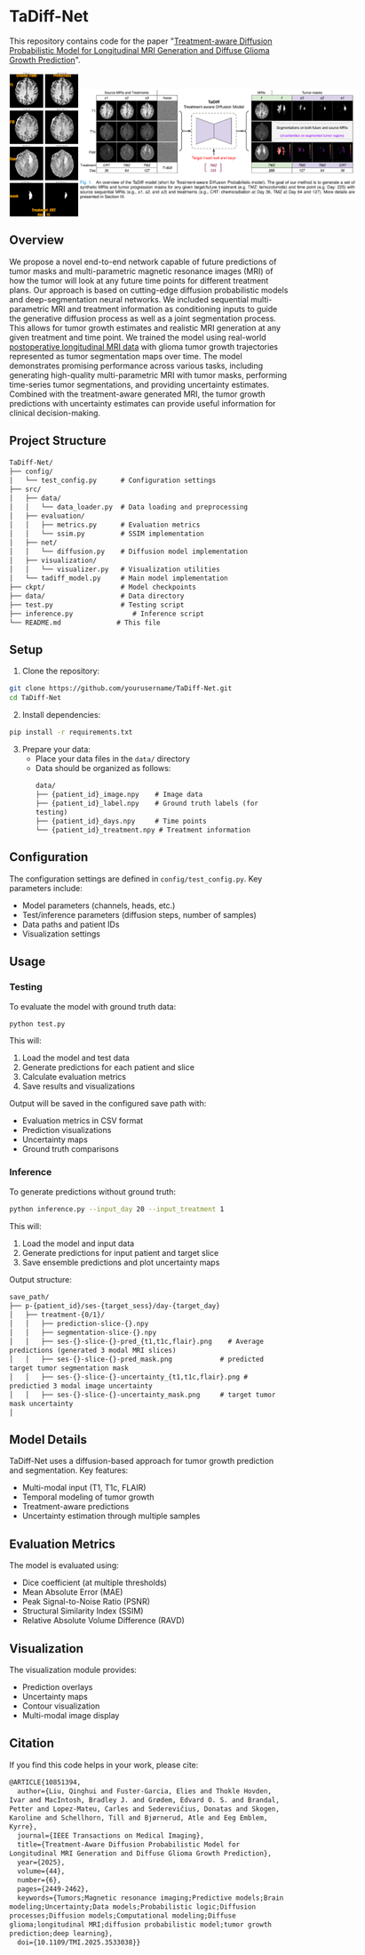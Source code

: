 # TaDiff-Net
This repository contains code for the paper "[Treatment-aware Diffusion Probabilistic Model for Longitudinal MRI Generation and Diffuse Glioma Growth Prediction](https://doi.org/10.1109/TMI.2025.3533038)".

<div style="display: flex; align-items: unsafe center;">
    <img src="demo_1.gif" alt="Demo GIF" style="height: 260px;">
    <img src="tadiff_concept.png" alt="Concept Image" style="width: 650px;">
</div>

## Overview
We propose a novel end-to-end network capable of future predictions of tumor masks and multi-parametric magnetic resonance images (MRI) of how the tumor will look at any future time points for different treatment plans. Our approach is based on cutting-edge diffusion probabilistic models and deep-segmentation neural networks. We included sequential multi-parametric MRI and treatment information as conditioning inputs to guide the generative diffusion process as well as a joint segmentation process. This allows for tumor growth estimates and realistic MRI generation at any given treatment and time point. We trained the model using real-world [postoperative longitudinal MRI data](https://search.kg.ebrains.eu/instances/cae85bcb-8526-442d-b0d8-a866425efff8) with glioma tumor growth trajectories represented as tumor segmentation maps over time. The model demonstrates promising performance across various tasks, including generating high-quality multi-parametric MRI with tumor masks, performing time-series tumor segmentations, and providing uncertainty estimates. Combined with the treatment-aware generated MRI, the tumor growth predictions with uncertainty estimates can provide useful information for clinical decision-making.


## Project Structure

```
TaDiff-Net/
├── config/
│   └── test_config.py      # Configuration settings
├── src/
│   ├── data/
│   │   └── data_loader.py  # Data loading and preprocessing
│   ├── evaluation/
│   │   ├── metrics.py      # Evaluation metrics
│   │   └── ssim.py         # SSIM implementation
│   ├── net/
│   │   └── diffusion.py    # Diffusion model implementation
│   ├── visualization/
│   │   └── visualizer.py   # Visualization utilities
│   └── tadiff_model.py     # Main model implementation
├── ckpt/                   # Model checkpoints
├── data/                   # Data directory
├── test.py                 # Testing script
├── inference.py               # Inference script
└── README.md              # This file
```

## Setup

1. Clone the repository:
```bash
git clone https://github.com/yourusername/TaDiff-Net.git
cd TaDiff-Net
```

2. Install dependencies:
```bash
pip install -r requirements.txt
```

3. Prepare your data:
   - Place your data files in the `data/` directory
   - Data should be organized as follows:
     ```
     data/
     ├── {patient_id}_image.npy    # Image data
     ├── {patient_id}_label.npy    # Ground truth labels (for testing)
     ├── {patient_id}_days.npy     # Time points
     └── {patient_id}_treatment.npy # Treatment information
     ```

## Configuration

The configuration settings are defined in `config/test_config.py`. Key parameters include:

- Model parameters (channels, heads, etc.)
- Test/inference parameters (diffusion steps, number of samples)
- Data paths and patient IDs
- Visualization settings

## Usage

### Testing

To evaluate the model with ground truth data:

```bash
python test.py
```

This will:
1. Load the model and test data
2. Generate predictions for each patient and slice
3. Calculate evaluation metrics
4. Save results and visualizations

Output will be saved in the configured save path with:
- Evaluation metrics in CSV format
- Prediction visualizations
- Uncertainty maps
- Ground truth comparisons

### Inference

To generate predictions without ground truth:

```bash
python inference.py --input_day 20 --input_treatment 1
```

This will:
1. Load the model and input data
2. Generate predictions for input patient and target slice
3. Save ensemble predictions and plot uncertainty maps

Output structure:
```
save_path/
├── p-{patient_id}/ses-{target_sess}/day-{target_day}
│   ├── treatment-{0/1}/
│   │   ├── prediction-slice-{}.npy
│   │   ├── segmentation-slice-{}.npy
│   │   ├── ses-{}-slice-{}-pred_{t1,t1c,flair}.png    # Average predictions (generated 3 modal MRI slices)
│   │   ├── ses-{}-slice-{}-pred_mask.png            # predicted target tumor segmentation mask
│   │   ├── ses-{}-slice-{}-uncertainty_{t1,t1c,flair}.png # predictied 3 modal image uncertainty
│   │   ├── ses-{}-slice-{}-uncertainty_mask.png     # target tumor mask uncertainty
│   
```

## Model Details

TaDiff-Net uses a diffusion-based approach for tumor growth prediction and segmentation. Key features:

- Multi-modal input (T1, T1c, FLAIR)
- Temporal modeling of tumor growth
- Treatment-aware predictions
- Uncertainty estimation through multiple samples

## Evaluation Metrics

The model is evaluated using:
- Dice coefficient (at multiple thresholds)
- Mean Absolute Error (MAE)
- Peak Signal-to-Noise Ratio (PSNR)
- Structural Similarity Index (SSIM)
- Relative Absolute Volume Difference (RAVD)

## Visualization

The visualization module provides:
- Prediction overlays
- Uncertainty maps
- Contour visualization
- Multi-modal image display


## Citation

If you find this code helps in your work, please cite:
```
@ARTICLE{10851394,
  author={Liu, Qinghui and Fuster-Garcia, Elies and Thokle Hovden, Ivar and MacIntosh, Bradley J. and Grødem, Edvard O. S. and Brandal, Petter and Lopez-Mateu, Carles and Sederevičius, Donatas and Skogen, Karoline and Schellhorn, Till and Bjørnerud, Atle and Eeg Emblem, Kyrre},
  journal={IEEE Transactions on Medical Imaging}, 
  title={Treatment-Aware Diffusion Probabilistic Model for Longitudinal MRI Generation and Diffuse Glioma Growth Prediction}, 
  year={2025},
  volume={44},
  number={6},
  pages={2449-2462},
  keywords={Tumors;Magnetic resonance imaging;Predictive models;Brain modeling;Uncertainty;Data models;Probabilistic logic;Diffusion processes;Diffusion models;Computational modeling;Diffuse glioma;longitudinal MRI;diffusion probabilistic model;tumor growth prediction;deep learning},
  doi={10.1109/TMI.2025.3533038}}
```
